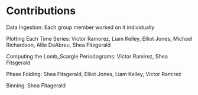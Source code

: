 # Contributions

Data Ingestion: Each group member worked on it individually

Plotting Each Time Series: Victor Ramorez, Liam Kelley, Elliot Jones, Michael Richardson, Allie DeAbreu, Shea Fitzgerald

Computing the Lomb_Scargle Periodograms: Victor Ramirez, Shea Fitsgerald

Phase Folding: Shea Fitsgerald, Elliot Jones, Liam Kelley, Victor Ramirez

Binning: Shea Fitagerald

